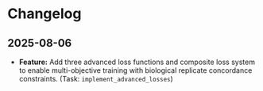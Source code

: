 # Changelog

## 2025-08-06

- **Feature:** Add three advanced loss functions and composite loss system to enable multi-objective training with biological replicate concordance constraints. (Task: `implement_advanced_losses`)